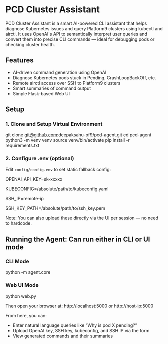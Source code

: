 # PCD Cluster Assistant

PCD Cluster Assistant is a smart AI-powered CLI assistant that helps diagnose Kubernetes issues and query Platform9 clusters using kubectl and airctl. It uses OpenAI's API to semantically interpret user queries and convert them into precise CLI commands — ideal for debugging pods or checking cluster health.

## Features

- AI-driven command generation using OpenAI
- Diagnose Kubernetes pods stuck in Pending, CrashLoopBackOff, etc.
- Remote airctl access over SSH to Platform9 clusters
- Smart summaries of command output
- Simple Flask-based Web UI

## Setup

### 1. Clone and Setup Virtual Environment

git clone git@github.com:deepaksahu-pf9/pcd-agent.git
cd pcd-agent
python3 -m venv venv
source venv/bin/activate
pip install -r requirements.txt

### 2. Configure .env (optional)

Edit `config/config.env` to set static fallback config:

OPENAI_API_KEY=sk-xxxxx

KUBECONFIG=/absolute/path/to/kubeconfig.yaml

SSH_IP=remote-ip

SSH_KEY_PATH=/absolute/path/to/ssh_key.pem

Note: You can also upload these directly via the UI per session — no need to hardcode.

## Running the Agent: Can run either in CLI or UI mode

### CLI Mode

python -m agent.core

### Web UI Mode

python web.py

Then open your browser at: http://localhost:5000 or http://host-ip:5000

From here, you can:
- Enter natural language queries like “Why is pod X pending?”
- Upload OpenAI key, SSH key, kubeconfig, and SSH IP via the form
- View generated commands and their summaries